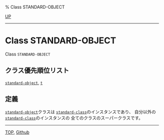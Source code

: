 % Class STANDARD-OBJECT

[UP](4.4.html)  

---

# Class **STANDARD-OBJECT**


Class `STANDARD-OBJECT`


## クラス優先順位リスト

[`standard-object`](4.4.standard-object.html),
[`t`](4.4.t-system-class.html)


## 定義

[`standard-object`](4.4.standard-object.html)クラスは
[`standard-class`](4.4.standard-class.html)のインスタンスであり、
自分以外の[`standard-class`](4.4.standard-class.html)のインスタンスの
全てのクラスのスーパークラスです。


---
[TOP](index.html),  [Github](https://github.com/nptcl/npt-japanese)

